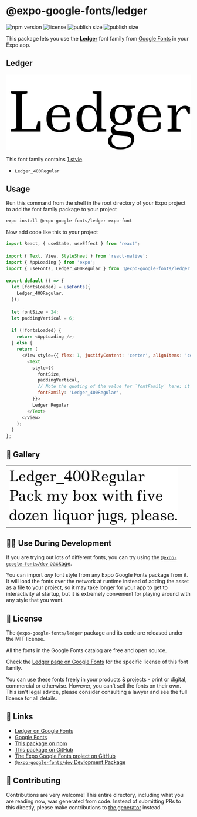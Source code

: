 # @expo-google-fonts/ledger

![npm version](https://flat.badgen.net/npm/v/@expo-google-fonts/ledger)
![license](https://flat.badgen.net/github/license/expo/google-fonts)
![publish size](https://flat.badgen.net/packagephobia/install/@expo-google-fonts/ledger)
![publish size](https://flat.badgen.net/packagephobia/publish/@expo-google-fonts/ledger)

This package lets you use the [**Ledger**](https://fonts.google.com/specimen/Ledger) font family from [Google Fonts](https://fonts.google.com/) in your Expo app.

## Ledger

![Ledger](./font-family.png)

This font family contains [1 style](#-gallery).

- `Ledger_400Regular`

## Usage

Run this command from the shell in the root directory of your Expo project to add the font family package to your project
```sh
expo install @expo-google-fonts/ledger expo-font
```

Now add code like this to your project
```js
import React, { useState, useEffect } from 'react';

import { Text, View, StyleSheet } from 'react-native';
import { AppLoading } from 'expo';
import { useFonts, Ledger_400Regular } from '@expo-google-fonts/ledger';

export default () => {
  let [fontsLoaded] = useFonts({
    Ledger_400Regular,
  });

  let fontSize = 24;
  let paddingVertical = 6;

  if (!fontsLoaded) {
    return <AppLoading />;
  } else {
    return (
      <View style={{ flex: 1, justifyContent: 'center', alignItems: 'center' }}>
        <Text
          style={{
            fontSize,
            paddingVertical,
            // Note the quoting of the value for `fontFamily` here; it expects a string!
            fontFamily: 'Ledger_400Regular',
          }}>
          Ledger Regular
        </Text>
      </View>
    );
  }
};

```

## 🔡 Gallery


||||
|-|-|-|
|![Ledger_400Regular](./Ledger_400Regular.ttf.png)||||


## 👩‍💻 Use During Development

If you are trying out lots of different fonts, you can try using the [`@expo-google-fonts/dev` package](https://github.com/expo/google-fonts/tree/master/font-packages/dev#readme).

You can import *any* font style from any Expo Google Fonts package from it. It will load the fonts
over the network at runtime instead of adding the asset as a file to your project, so it may take longer
for your app to get to interactivity at startup, but it is extremely convenient
for playing around with any style that you want.

## 📖 License

The `@expo-google-fonts/ledger` package and its code are released under the MIT license.

All the fonts in the Google Fonts catalog are free and open source.

Check the [Ledger page on Google Fonts](https://fonts.google.com/specimen/Ledger) for the specific license of this font family.

You can use these fonts freely in your products & projects - print or digital, commercial or otherwise. However, you can't sell the fonts on their own. This isn't legal advice, please consider consulting a lawyer and see the full license for all details.

## 🔗 Links

- [Ledger on Google Fonts](https://fonts.google.com/specimen/Ledger)
- [Google Fonts](https://fonts.google.com/)
- [This package on npm](https://www.npmjs.com/package/@expo-google-fonts/ledger)
- [This package on GitHub](https://github.com/expo/google-fonts/tree/master/font-packages/ledger)
- [The Expo Google Fonts project on GitHub](https://github.com/expo/google-fonts)
- [`@expo-google-fonts/dev` Devlopment Package](https://github.com/expo/google-fonts/tree/master/font-packages/dev)

## 🤝 Contributing

Contributions are very welcome! This entire directory, including what you are reading now, was generated from code. Instead of submitting PRs to this directly, please make contributions to [the generator](https://github.com/expo/google-fonts/tree/master/packages/generator) instead.
